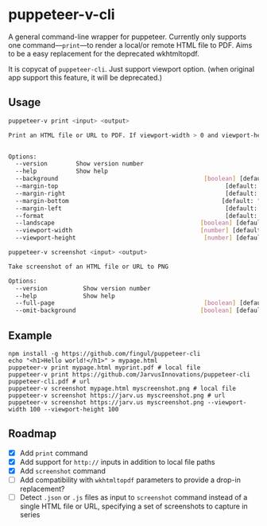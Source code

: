 # puppeteer-v-cli

A general command-line wrapper for puppeteer. Currently only supports one command—`print`—to render a local/or remote HTML file to PDF. Aims to be a easy replacement for the deprecated wkhtmltopdf.

It is copycat of `puppeteer-cli`. Just support viewport option. (when original app support this feature, it will be deprecated.)

## Usage

```bash
puppeteer-v print <input> <output>

Print an HTML file or URL to PDF. If viewport-width > 0 and viewport-height > 0, then set viewport size.


Options:
  --version        Show version number                                 [boolean]
  --help           Show help                                           [boolean]
  --background                                         [boolean] [default: true]
  --margin-top                                               [default: "6.25mm"]
  --margin-right                                             [default: "6.25mm"]
  --margin-bottom                                           [default: "14.11mm"]
  --margin-left                                              [default: "6.25mm"]
  --format                                                   [default: "Letter"]
  --landscape                                         [boolean] [default: false]
  --viewport-width                                    [number] [default: 0]
  --viewport-height                                    [number] [default: 0]
```

```bash
puppeteer-v screenshot <input> <output>

Take screenshot of an HTML file or URL to PNG

Options:
  --version          Show version number                               [boolean]
  --help             Show help                                         [boolean]
  --full-page                                          [boolean] [default: true]
  --omit-background                                   [boolean] [default: false]
```

## Example

``` shell
npm install -g https://github.com/fingul/puppeteer-cli
echo "<h1>Hello world!</h1>" > mypage.html
puppeteer-v print mypage.html myprint.pdf # local file
puppeteer-v print https://github.com/JarvusInnovations/puppeteer-cli puppeteer-cli.pdf # url
puppeteer-v screenshot mypage.html myscreenshot.png # local file
puppeteer-v screenshot https://jarv.us myscreenshot.png # url
puppeteer-v screenshot https://jarv.us myscreenshot.png --viewport-width 100 --viewport-height 100 
```

## Roadmap

- [X] Add `print` command
- [X] Add support for `http://` inputs in addition to local file paths
- [X] Add `screenshot` command
- [ ] Add compatibility with `wkhtmltopdf` parameters to provide a drop-in replacement?
- [ ] Detect `.json` or `.js` files as input to `screenshot` command instead of a single HTML file or URL, specifying a set of screenshots to capture in series
